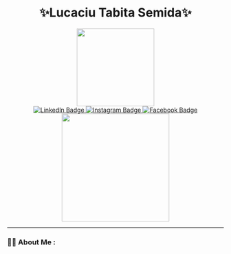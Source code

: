 <div id="header" align="center">
  <div id="name">
    <h1>✨Lucaciu Tabita Semida✨</h1>
  </div>
  <img src="https://media.giphy.com/media/v1.Y2lkPTc5MGI3NjExNDlmODQyNGQwOGRhMjFlZWFhNDUzMGYwYzFmMmFhMzM2ZDFhMjkwNiZjdD1z/SHjOSDkKZ18qOHA5B5/giphy.gif" width="180"/>
    <div id="badges">
    <a href="https://www.linkedin.com/in/tabita-lucaciu-24096a194/">
      <img src="https://img.shields.io/badge/LinkedIn-blue?style=for-the-badge&logo=linkedin&logoColor=white" alt="LinkedIn Badge"/>
    </a>
    <a href="https://www.instagram.com/tabitalucaciu/?hl=ro">
      <img src="https://img.shields.io/badge/Instagram-fuchsia?style=for-the-badge&logo=instagram&logoColor=white" alt="Instagram Badge"/>
    </a>
    <a href="https://www.facebook.com/lucaciu.tabita/">
      <img src="https://img.shields.io/badge/Facebook-blue?style=for-the-badge&logo=facebook&logoColor=white" alt="Facebook Badge"/>
    </a>
  </div>
  <img src="https://media.giphy.com/media/v1.Y2lkPTc5MGI3NjExYTFhYmY0NWRjMzMwNjgwYjA2MWRjZDNmMTBhNDA3ODNiOGYwZWY3ZCZjdD1n/WRRL1EKo9rNe12S4zh/giphy.gif" width="250"/>
</div>

---

### :woman_technologist: About Me :

<!--
**914LucaciuTabita/914LucaciuTabita** is a ✨ _special_ ✨ repository because its `README.md` (this file) appears on your GitHub profile.

Here are some ideas to get you started:

- 🔭 I’m currently working on ...
- 🌱 I’m currently learning ...
- 👯 I’m looking to collaborate on ...
- 🤔 I’m looking for help with ...
- 💬 Ask me about ...
- 📫 How to reach me: ...
- 😄 Pronouns: ...
- ⚡ Fun fact: ...
-->
